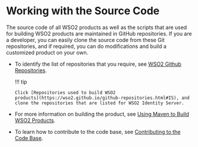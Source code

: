 # Working with the Source Code

The source code of all WSO2 products as well as the scripts that are
used for building WSO2 products are maintained in GitHub repositories.
If you are a developer, you can easily clone the source code from these
Git repositories, and if required, you can do modifications and build a
customized product on your own.

-   To identify the list of repositories that you require, see [WSO2
    Github
    Repositories](https://wso2.github.io/github-repositories.html).

    !!! tip
    
        Click [Repositories used to build WSO2
        products](https://wso2.github.io/github-repositories.html#IS), and
        clone the repositories that are listed for WSO2 Identity Server.
    

-   For more information on building the product, see [Using Maven to
    Build WSO2 Products](https://wso2.github.io/using-maven.html).
-   To learn how to contribute to the code base, see [Contributing to
    the Code Base](https://wso2.github.io/).
